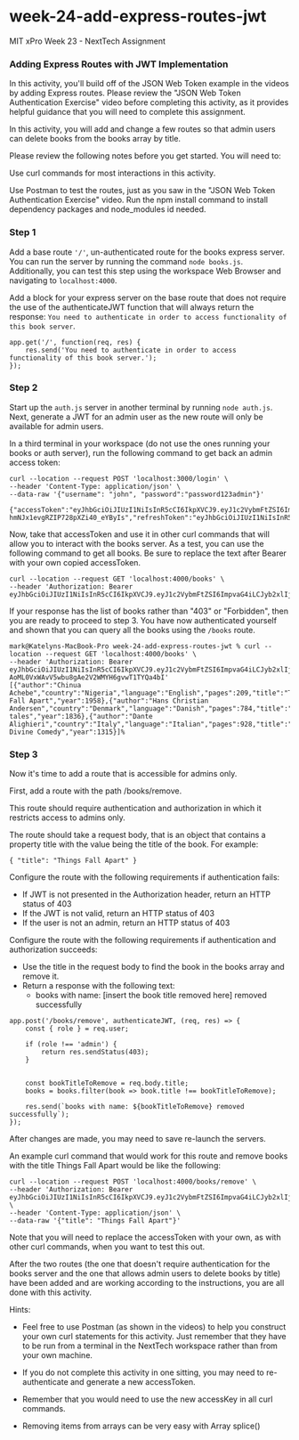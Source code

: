 # week-24-add-express-routes-jwt
MIT xPro Week 23 - NextTech Assignment

### Adding Express Routes with JWT Implementation

In this activity, you'll build off of the JSON Web Token example in the videos by adding Express routes. Please review the "JSON Web Token Authentication Exercise" video before completing this activity, as it provides helpful guidance that you will need to complete this assignment.

In this activity, you will add and change a few routes so that admin users can delete books from the books array by title.

Please review the following notes before you get started. You will need to:

Use curl commands for most interactions in this activity.

Use Postman to test the routes, just as you saw in the "JSON Web Token Authentication Exercise" video.
Run the npm install command to install dependency packages and node_modules id needed.

### Step 1

Add a base route ```'/'```, un-authenticated route for the books express server. You can run the server by running the command ```node books.js```. Additionally, you can test this step using the workspace Web Browser and navigating to ```localhost:4000```.

Add a block for your express server on the base route that does not require the use of the authenticateJWT function that will always return the response: ```You need to authenticate in order to access functionality of this book server```.

```
app.get('/', function(req, res) {
    res.send('You need to authenticate in order to access functionality of this book server.');
});
```

### Step 2

Start up the ```auth.js``` server in another terminal by running ```node auth.js```. Next, generate a JWT for an admin user as the new route will only be available for admin users.

In a third terminal in your workspace (do not use the ones running your books or auth server), run the following command to get back an admin access token:

```
curl --location --request POST 'localhost:3000/login' \
--header 'Content-Type: application/json' \
--data-raw '{"username": "john", "password":"password123admin"}'
```

```
{"accessToken":"eyJhbGciOiJIUzI1NiIsInR5cCI6IkpXVCJ9.eyJ1c2VybmFtZSI6ImpvaG4iLCJyb2xlIjoiYWRtaW4iLCJpYXQiOjE2NjkzODc1MDEsImV4cCI6MTY2OTM5NDcwMX0.8eEQko568l5zr-hmNJx1evgRZIP728pXZi40_eYByIs","refreshToken":"eyJhbGciOiJIUzI1NiIsInR5cCI6IkpXVCJ9.eyJ1c2VybmFtZSI6ImpvaG4iLCJyb2xlIjoiYWRtaW4iLCJpYXQiOjE2NjkzODc1MDF9.HZlpb7iR1K_72wJWz6rn69VLbFkO3aSNenLo3MfzE2k"}
```

Now, take that accessToken and use it in other curl commands that will allow you to interact with the books server. As a test, you can use the following command to get all books. Be sure to replace the text after Bearer with your own copied accessToken.

```
curl --location --request GET 'localhost:4000/books' \
--header 'Authorization: Bearer eyJhbGciOiJIUzI1NiIsInR5cCI6IkpXVCJ9.eyJ1c2VybmFtZSI6ImpvaG4iLCJyb2xlIjoiYWRtaW4iLCJpYXQiOjE2MTYyNzU0MTMsImV4cCI6MTYxNjI4MjYxM30.x5ECpZlhNmySo_vlEXARqIQYlTAx5j28o1Qv8I0FsJA'
```

If your response has the list of books rather than "403" or "Forbidden", then you are ready to proceed to step 3. You have now authenticated yourself and shown that you can query all the books using the ```/books``` route.

```
mark@Katelyns-MacBook-Pro week-24-add-express-routes-jwt % curl --location --request GET 'localhost:4000/books' \
--header 'Authorization: Bearer eyJhbGciOiJIUzI1NiIsInR5cCI6IkpXVCJ9.eyJ1c2VybmFtZSI6ImpvaG4iLCJyb2xlIjoiYWRtaW4iLCJpYXQiOjE2NjkzOTExODUsImV4cCI6MTY2OTM5ODM4NX0.63c-AoML0VxWAvV5wbu8gAe2V2WMYH6gvwT1TYQa4bI'
[{"author":"Chinua Achebe","country":"Nigeria","language":"English","pages":209,"title":"Things Fall Apart","year":1958},{"author":"Hans Christian Andersen","country":"Denmark","language":"Danish","pages":784,"title":"Fairy tales","year":1836},{"author":"Dante Alighieri","country":"Italy","language":"Italian","pages":928,"title":"The Divine Comedy","year":1315}]%       
```

### Step 3

Now it's time to add a route that is accessible for admins only.

First, add a route with the path /books/remove.

This route should require authentication and authorization in which it restricts access to admins only.

The route should take a request body, that is an object that contains a property title with the value being the title of the book. For example:

```
{ "title": "Things Fall Apart" }
```

Configure the route with the following requirements if authentication fails:

- If JWT is not presented in the Authorization header, return an HTTP status of 403
- If the JWT is not valid, return an HTTP status of 403
- If the user is not an admin, return an HTTP status of 403

Configure the route with the following requirements if authentication and authorization succeeds:

- Use the title in the request body to find the book in the books array and remove it.
- Return a response with the following text:
     - books with name: [insert the book title removed here] removed successfully

```
app.post('/books/remove', authenticateJWT, (req, res) => {
    const { role } = req.user;

    if (role !== 'admin') {
        return res.sendStatus(403);
    }


    const bookTitleToRemove = req.body.title;
    books = books.filter(book => book.title !== bookTitleToRemove);

    res.send(`books with name: ${bookTitleToRemove} removed successfully`);
});
```

After changes are made, you may need to save re-launch the servers.

An example curl command that would work for this route and remove books with the title Things Fall Apart would be like the following:

```
curl --location --request POST 'localhost:4000/books/remove' \
--header 'Authorization: Bearer eyJhbGciOiJIUzI1NiIsInR5cCI6IkpXVCJ9.eyJ1c2VybmFtZSI6ImpvaG4iLCJyb2xlIjoiYWRtaW4iLCJpYXQiOjE2MTYyNzU0MTMsImV4cCI6MTYxNjI4MjYxM30.x5ECpZlhNmySo_vlEXARqIQYlTAx5j28o1Qv8I0FsJA' \
--header 'Content-Type: application/json' \
--data-raw '{"title": "Things Fall Apart"}'
```

Note that you will need to replace the accessToken with your own, as with other curl commands, when you want to test this out.

After the two routes (the one that doesn't require authentication for the books server and the one that allows admin users to delete books by title) have been added and are working according to the instructions, you are all done with this activity.

Hints:

- Feel free to use Postman (as shown in the videos) to help you construct your own curl statements for this activity. Just remember that they have to be run from a terminal in the NextTech workspace rather than from your own machine.

- If you do not complete this activity in one sitting, you may need to re-authenticate and generate a new accessToken. 
- Remember that you would need to use the new accessKey in all curl commands.
- Removing items from arrays can be very easy with Array splice()

